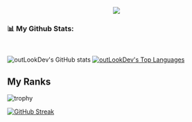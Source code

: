 
<p align="center">
  <a href="https://github.com/DenverCoder1/readme-typing-svg"><img src="https://readme-typing-svg.herokuapp.com?font=Time+New+Roman&color=%23C8BE25&size=25&center=true&vCenter=true&width=500&height=100&lines=I+am+Hud+Azamov;I+am+Mobile+Developer;Hello+Github;Mobile+Programmer;I+am+from+Uzbekistan;My+best+code+Kotlin;🌱+I’m+currently+learning+Flutter;👯+I’m+looking+to+collaborate+with+other+content+creators"></a>
</p>

### 📊 My Github Stats:
<br/>

![outLookDev's GitHub stats](https://github-readme-stats.vercel.app/api?username=outLookDev&show_icons=true&theme=radical) <a href="https://github.com/outLookDev"><img 
alt="outLookDev's Top Languages" src="https://github-readme-stats.vercel.app/api/top-langs/?username=outLookDev&langs_count=8&count_private=true&layout=compact&theme=react&hide_border=true&bg_color=0D1117" /></a>


## My Ranks

![trophy](https://github-profile-trophy.vercel.app/?username=outLookDev&theme=onedark)



[![GitHub Streak](https://github-readme-streak-stats.herokuapp.com?user=outLookDev&theme=radical&hide_border=true&date_format=M%20j%5B%2C%20Y%5D)](https://github.com/outLookDev)
<br>




[resume]: https://drive.google.com/file/d/1ryZi4rw91dM1LL62zYgHpemjKuxkWHdx/view?usp=sharing

